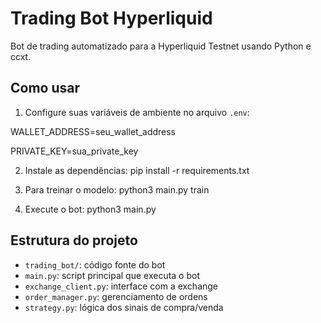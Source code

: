 # Trading Bot Hyperliquid

Bot de trading automatizado para a Hyperliquid Testnet usando Python e ccxt.

## Como usar

1. Configure suas variáveis de ambiente no arquivo `.env`:

WALLET_ADDRESS=seu_wallet_address

PRIVATE_KEY=sua_private_key

2. Instale as dependências:
pip install -r requirements.txt

3. Para treinar o modelo:
python3 main.py train

4. Execute o bot:
python3 main.py

## Estrutura do projeto

- `trading_bot/`: código fonte do bot
- `main.py`: script principal que executa o bot
- `exchange_client.py`: interface com a exchange
- `order_manager.py`: gerenciamento de ordens
- `strategy.py`: lógica dos sinais de compra/venda